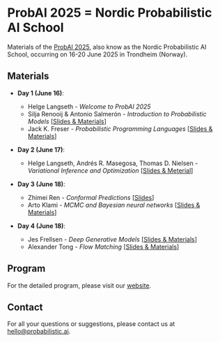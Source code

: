# ProbAI 2025 = Nordic Probabilistic AI School

Materials of the [ProbAI 2025](https://nordic.probabilistic.ai/), also know as the Nordic Probabilistic AI School, occurring on 16-20 June 2025 in Trondheim (Norway).

## Materials

* **Day 1 (June 16)**:
  - Helge Langseth - *Welcome to ProbAI 2025*
  - Silja Renooij & Antonio Salmerón - *Introduction to Probabilistic Models* [[Slides & Materials](day-1/)]
  - Jack K. Freser - *Probabilistic Programming Languages* [[Slides & Materials](day-1/)]


* **Day 2 (June 17)**:
  - Helge Langseth, Andrés R. Masegosa, Thomas D. Nielsen - *Variational Inference and Optimization* [[Slides & Meterial](day-2/)]


* **Day 3 (June 18)**:
  - Zhimei Ren - *Conformal Predictions* [[Slides](day-3)]
  - Arto Klami - *MCMC and Bayesian neural networks* [[Slides & Materials](day-3)]

* **Day 4 (June 18)**:
  - Jes Frellsen - *Deep Generative Models* [[Slides & Materials](day-4)]
  - Alexander Tong - *Flow Matching* [[Slides & Materials](day-4)]


  
## Program

For the detailed program, please visit our [website](https://nordic.probabilistic.ai/program).

## Contact

For all your questions or suggestions, please contact us at [hello@probabilistic.ai](mailto:hello@probabilistic.ai).
